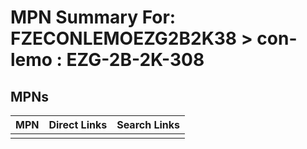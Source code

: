 



# MPN Summary For: FZECONLEMOEZG2B2K38 > con-lemo : EZG-2B-2K-308

## MPNs
  

|MPN|Direct Links|Search Links|
| :--- | :--- | :--- |
||||
